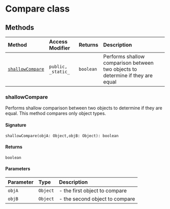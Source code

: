 # Compare class












## Methods

| Method	   | Access Modifier | Returns	| Description|
|:-------------|:----|:-------|:-----------|
|[`shallowCompare`](#shallowcompare)     | `public, _static_` | `boolean` |   Performs shallow comparison between two objects to determine if they are equal |




### shallowCompare

 
Performs shallow comparison between two objects to determine if they are equal. This method compares 
only object types. 


#### Signature
`shallowCompare(objA: Object,objB: Object): boolean`

#### Returns
`boolean`


#### Parameters


| Parameter	   | Type    | Description |
|:-------------|:---------------|:------------|
| `objA`    | `Object` | - the first object to compare |
| `objB`    | `Object` | - the second object to compare |

